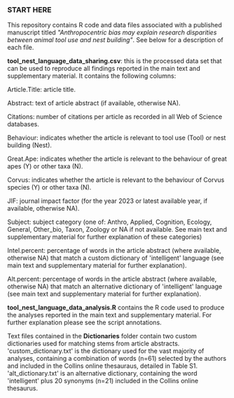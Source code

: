 ### START HERE ###

This repository contains R code and data files associated with a published manuscript titled _"Anthropocentric bias may explain research disparities between animal tool use and nest building"_. See below for a description of each file.

**tool_nest_language_data_sharing.csv**: this is the processed data set that can be used to reproduce all findings reported in the main text and supplementary material. It contains the following columns:

Article.Title: article title.

Abstract: text of article abstract (if available, otherwise NA).

Citations: number of citations per article as recorded in all Web of Science databases.

Behaviour: indicates whether the article is relevant to tool use (Tool) or nest building (Nest).

Great.Ape: indicates whether the article is relevant to the behaviour of great apes (Y) or other taxa (N).

Corvus: indicates whether the article is relevant to the behaviour of Corvus species (Y) or other taxa (N).

JIF: journal impact factor (for the year 2023 or latest available year, if available, otherwise NA).

Subject: subject category (one of: Anthro, Applied, Cognition, Ecology, General, Other_bio, Taxon, Zoology or NA if not available. See main text and supplementary material for further explanation of these categories)

Intel.percent: percentage of words in the article abstract (where available, otherwise NA) that match a custom dictionary of 'intelligent' language (see main text and supplementary material for further explanation). 

Alt.percent: percentage of words in the article abstract (where available, otherwise NA) that match an alternative dictionary of 'intelligent' language (see main text and supplementary material for further explanation). 

**tool_nest_language_data_analysis.R** contains the R code used to produce the analyses reported in the main text and supplementary material. For further explanation please see the script annotations.

Text files contained in the **Dictionaries** folder contain two custom dictionaries used for matching stems from article abstracts. 'custom_dictionary.txt' is the dictionary used for the vast majority of analyses, containing a combination of words (n=61) selected by the authors and included in the Collins online thesauraus, detailed in Table S1. 'alt_dictionary.txt' is an alternative dictionary, containing the word 'intelligent' plus 20 synonyms (n=21) included in the Collins online thesaurus. 
